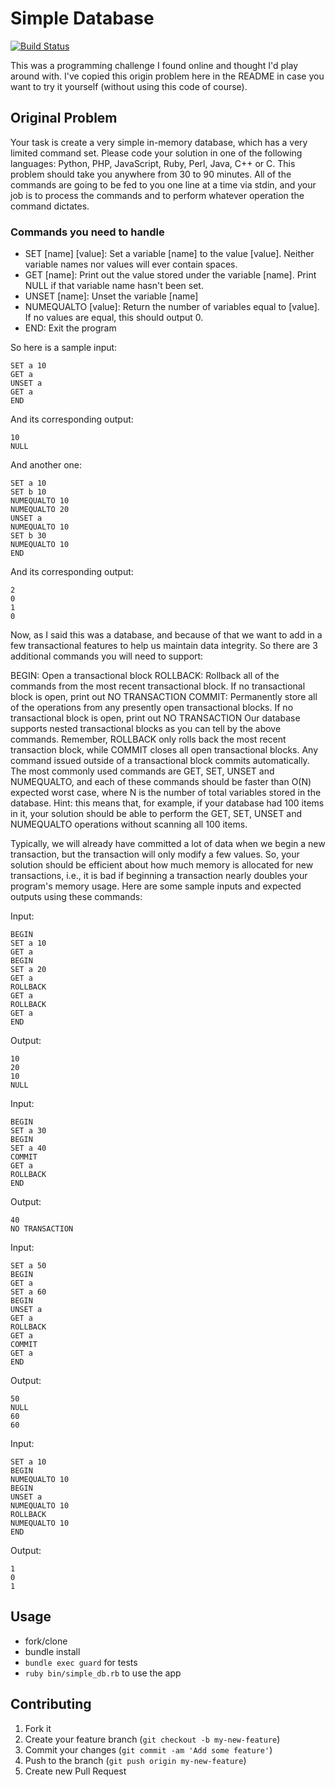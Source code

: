 # Simple Database

[![Build Status](https://travis-ci.org/pseudomuto/ruby_simple_db.png)](https://travis-ci.org/pseudomuto/ruby_simple_db)

This was a programming challenge I found online and thought I'd play around with. I've copied this origin problem here in the README in case you want to try it yourself (without using this code of course).

## Original Problem

Your task is create a very simple in-memory database, which has a very limited command set. Please code your solution in one of the following languages: Python, PHP, JavaScript, Ruby, Perl, Java, C++ or C. This problem should take you anywhere from 30 to 90 minutes. All of the commands are going to be fed to you one line at a time via stdin, and your job is to process the commands and to perform whatever operation the command dictates.

### Commands you need to handle

* SET [name]&nbsp;[value]: Set a variable [name] to the value [value]. Neither variable names nor values will ever contain spaces.
* GET [name]: Print out the value stored under the variable [name]. Print NULL if that variable name hasn't been set.
* UNSET [name]: Unset the variable [name]
* NUMEQUALTO [value]: Return the number of variables equal to [value]. If no values are equal, this should output 0.
* END: Exit the program

So here is a sample input:

	SET a 10
	GET a
	UNSET a
	GET a
	END

And its corresponding output:

	10
	NULL


And another one:

	SET a 10
	SET b 10
	NUMEQUALTO 10
	NUMEQUALTO 20
	UNSET a
	NUMEQUALTO 10
	SET b 30
	NUMEQUALTO 10
	END

And its corresponding output:

	2
	0
	1
	0

Now, as I said this was a database, and because of that we want to add in a few transactional features to help us maintain data integrity. So there are 3 additional commands you will need to support:

BEGIN: Open a transactional block
ROLLBACK: Rollback all of the commands from the most recent transactional block. If no transactional block is open, print out NO TRANSACTION
COMMIT: Permanently store all of the operations from any presently open transactional blocks. If no transactional block is open, print out NO TRANSACTION
Our database supports nested transactional blocks as you can tell by the above commands. Remember, ROLLBACK only rolls back the most recent transaction block, while COMMIT closes all open transactional blocks. Any command issued outside of a transactional block commits automatically. The most commonly used commands are GET, SET, UNSET and NUMEQUALTO, and each of these commands should be faster than O(N) expected worst case, where N is the number of total variables stored in the database. Hint: this means that, for example, if your database had 100 items in it, your solution should be able to perform the GET, SET, UNSET and NUMEQUALTO operations without scanning all 100 items. 

Typically, we will already have committed a lot of data when we begin a new transaction, but the transaction will only modify a few values. So, your solution should be efficient about how much memory is allocated for new transactions, i.e., it is bad if beginning a transaction nearly doubles your program's memory usage. Here are some sample inputs and expected outputs using these commands:

Input:

	BEGIN
	SET a 10
	GET a
	BEGIN
	SET a 20
	GET a
	ROLLBACK
	GET a
	ROLLBACK
	GET a
	END

Output:

	10
	20
	10
	NULL


Input:

	BEGIN
	SET a 30
	BEGIN
	SET a 40
	COMMIT
	GET a
	ROLLBACK
	END

Output:

	40
	NO TRANSACTION


Input:

	SET a 50
	BEGIN
	GET a
	SET a 60
	BEGIN
	UNSET a
	GET a
	ROLLBACK
	GET a
	COMMIT
	GET a
	END

Output:

	50
	NULL
	60
	60


Input:

	SET a 10
	BEGIN
	NUMEQUALTO 10
	BEGIN
	UNSET a
	NUMEQUALTO 10
	ROLLBACK
	NUMEQUALTO 10
	END

Output:

	1
	0
	1

## Usage

* fork/clone
* bundle install
* `bundle exec guard` for tests
* `ruby bin/simple_db.rb` to use the app

## Contributing

1. Fork it
2. Create your feature branch (`git checkout -b my-new-feature`)
3. Commit your changes (`git commit -am 'Add some feature'`)
4. Push to the branch (`git push origin my-new-feature`)
5. Create new Pull Request
